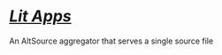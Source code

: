# ***[Lit Apps](https://apps.litritt.com)***

An AltSource aggregator that serves a single source file
